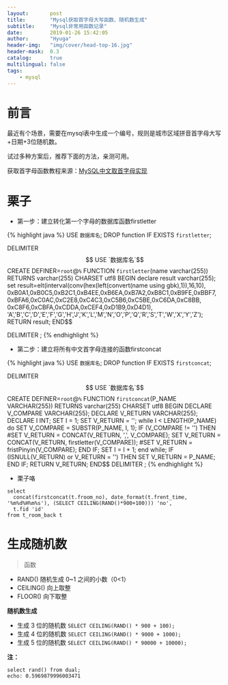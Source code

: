 ```yaml
---
layout:       post
title:        "Mysql获取首字母大写函数、随机数生成"
subtitle:     "Mysql非常用函数记录"
date:         2019-01-26 15:42:05
author:       "Hyuga"
header-img:   "img/cover/head-top-16.jpg"
header-mask:  0.3
catalog:      true
multilingual: false
tags:
    - mysql
---
```


# 前言
最近有个场景，需要在mysql表中生成一个编号，规则是城市区域拼音首字母大写+日期+3位随机数。

试过多种方案后，推荐下面的方法，亲测可用。

获取首字母函数教程来源：[MySQL中文取首字母实现](https://blog.csdn.net/zane3/article/details/77504673)

# 栗子

- 第一步：建立转化第一个字母的数据库函数firstletter

{% highlight java %}
USE `数据库名`;
DROP function IF EXISTS `firstletter`;

DELIMITER $$
USE `数据库名`$$
CREATE DEFINER=`root`@`%` FUNCTION `firstletter`(name varchar(255)) RETURNS varchar(255) CHARSET utf8
BEGIN
declare result varchar(255);
  set result=elt(interval(conv(hex(left(convert(name using gbk),1)),16,10),
  0xB0A1,0xB0C5,0xB2C1,0xB4EE,0xB6EA,0xB7A2,0xB8C1,0xB9FE,0xBBF7,
        0xBFA6,0xC0AC,0xC2E8,0xC4C3,0xC5B6,0xC5BE,0xC6DA,0xC8BB,
        0xC8F6,0xCBFA,0xCDDA,0xCEF4,0xD1B9,0xD4D1),
         'A','B','C','D','E','F','G','H','J','K','L','M','N','O','P','Q','R','S','T','W','X','Y','Z');
RETURN result;
END$$

DELIMITER ;
{% endhighlight %}

- 第二步：建立将所有中文首字母连接的函数firstconcat

{% highlight java %}
USE `数据库名`;
DROP function IF EXISTS `firstconcat`;

DELIMITER $$
USE `数据库名`$$
CREATE DEFINER=`root`@`%` FUNCTION `firstconcat`(P_NAME VARCHAR(255)) RETURNS varchar(255) CHARSET utf8
BEGIN
DECLARE V_COMPARE VARCHAR(255);
    DECLARE V_RETURN VARCHAR(255);
    DECLARE I INT;
    SET I = 1;
    SET V_RETURN = '';
    while I < LENGTH(P_NAME) do
        SET V_COMPARE = SUBSTR(P_NAME, I, 1);
        IF (V_COMPARE != '') THEN
            #SET V_RETURN = CONCAT(V_RETURN, ',', V_COMPARE);
            SET V_RETURN = CONCAT(V_RETURN, firstletter(V_COMPARE));
            #SET V_RETURN = fristPinyin(V_COMPARE);
        END IF;
        SET I = I + 1;
    end while;
    IF (ISNULL(V_RETURN) or V_RETURN = '') THEN
        SET V_RETURN = P_NAME;
    END IF;
    RETURN V_RETURN;
END$$
DELIMITER ;
{% endhighlight %}

- 栗子咯
```
select
  concat(firstconcat(t.froom_no), date_format(t.frent_time, '%m%d%H%m%s'), (SELECT CEILING(RAND()*900+100))) 'no',
  t.fid 'id'
from t_room_back t
```

# 生成随机数

> 函数
- RAND()     随机生成 0~1 之间的小数（0<1）
- CEILING()  向上取整
- FLOOR()    向下取整


**随机数生成**
- 生成 3 位的随机数 `SELECT CEILING(RAND() * 900 + 100);`
- 生成 4 位的随机数 `SELECT CEILING(RAND() * 9000 + 1000);`
- 生成 5 位的随机数 `SELECT CEILING(RAND() * 90000 + 10000);`

**注：**
```
select rand() from dual;
echo: 0.5969879996003471
```
